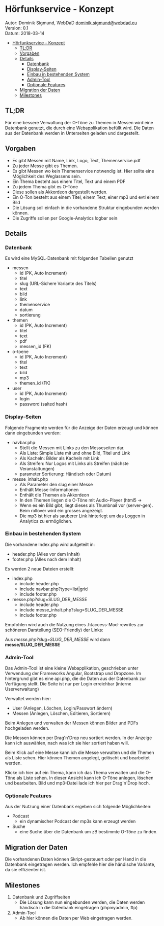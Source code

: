 # Hörfunkservice - Konzept

Autor: Dominik Sigmund, WebDaD <dominik.sigmund@webdad.eu>  
Version: 0.1  
Datum: 2018-03-14  


<!-- TOC -->

- [Hörfunkservice - Konzept](#hörfunkservice---konzept)
  - [TL;DR](#tldr)
  - [Vorgaben](#vorgaben)
  - [Details](#details)
    - [Datenbank](#datenbank)
    - [Display-Seiten](#display-seiten)
    - [Einbau in bestehenden System](#einbau-in-bestehenden-system)
    - [Admin-Tool](#admin-tool)
    - [Optionale Features](#optionale-features)
  - [Migration der Daten](#migration-der-daten)
  - [Milestones](#milestones)

<!-- /TOC -->

## TL;DR

Für eine bessere Verwaltung der O-Töne zu Themen in Messen wird eine Datenbank genutzt, die durch eine Webapplikation befüllt wird. Die Daten aus der Datenbank werden in Unterseiten geladen und dargestellt.

## Vorgaben

* Es gibt Messen mit Name, Link, Logo, Text, Themenservice.pdf
* Zu jeder Messe gibt es Themen.
* Es gibt Messen wo kein Themenservice notwendig ist. Hier sollte eine Möglichkeit des Weglassens sein. 
* Ein Thema besteht aus einem Titel, Text und einem PDF
* Zu jedem Thema gibt es O-Töne
* Diese sollen als Akkordeon dargestellt werden.
* Ein O-Ton besteht aus einem Titel, einem Text, einer mp3 und evtl einem Bild
* Die Lösung soll einfach in die vorhandene Struktur eingebunden werden können.
* Die Zugriffe sollen per Google-Analytics logbar sein

## Details

### Datenbank

Es wird eine MySQL-Datenbank mit folgenden Tabellen genutzt

* messen
	* id (PK, Auto Increment)
	* titel
	* slug (URL-Sichere Variante des Titels)
	* text
	* bild
	* link
	* themenservice
	* datum
	* sortierung
* themen
	* id (PK, Auto Increment)
	* titel
	* text
	* pdf
	* messen_id (FK)
* o-toene
	* id (PK, Auto Increment)
	* titel
	* text
	* bild
	* mp3
	* themen_id (FK)
* user
	* id (PK, Auto Increment)
	* login
	* password (salted hash)

### Display-Seiten

Folgende Fragmente werden für die Anzeige der Daten erzeugt und können dann eingebunden werden:

* navbar.php
	* Stellt die Messen mit Links zu den Messeseiten dar.
	* Als Liste: Simple Liste mit und ohne Bild, Titel und Link
	* Als Kacheln: Bilder als Kacheln mit Link
	* Als Streifen: Nur Logos mit Links als Streifen (nächste Veranstaltungen)
	* parameter Sortierung: Händisch oder Datum)
* messe_inhalt.php
	* Als Parameter den slug einer Messe
	* Enthält Messe-Informationen
	* Enthält die Themen als Akkordeon
	* In den Themen liegen die O-Töne mit Audio-Player (html5 -> <audio>)
	* Wenn es ein Bild gibt, liegt dieses als Thumbnail vor (server-gen). Beim rollover wird ein grosses angezeigt.
	* Die mp3 ist hier als sauberer Link hinterlegt um das Loggen in Analytics zu ermöglichen.

### Einbau in bestehenden System

Die vorhandene Index.php wird aufgeteilt in:  

* header.php (Alles vor dem Inhalt)  
* footer.php (Alles nach dem Inhalt)  

Es werden 2 neue Dateien erstellt:  

* index.php
	* include header.php
	* include navbar.php?type=list|grid
	* include footer.php
* messe.php?slug=SLUG_DER_MESSE
	* include header.php
	* include messe_inhalt.php?slug=SLUG_DER_MESSE
	* include footer.php

Empfohlen wird auch die Nutzung eines .htaccess-Mod-rewrites zur schöneren Darstellung (SEO-Friendly) der Links:

Aus *messe.php?slug=SLUG_DER_MESSE* wird dann **messe/SLUG_DER_MESSE**

### Admin-Tool

Das Admin-Tool ist eine kleine Webapplikation, geschrieben unter Verwendung der Frameworks Angular, Bootstrap und Dropzone.
Im hintergrund gibt es eine api.php, die die Daten aus der Datenbank zur Verfügung stellt.
Die Seite ist nur per Login erreichbar (interne Userverwaltung)

Verwaltet werden hier:
* User (Anlegen, Löschen, Login/Passwort ändern)
* Messen (Anlegen, Löschen, Editieren, Sortieren)

Beim Anlegen und verwalten der Messen können Bilder und PDFs hochgeladen werden.

Die Messen können per Drag'n'Drop neu sortiert werden.
In der Anzeige kann ich auswählen, nach was ich sie hier sortiert haben will.

Beim Klick auf eine Messe kann ich die Messe verwalten und die Themen als Liste sehen.
Hier können Themen angelegt, gelöscht und bearbeitet werden.

Klicke ich hier auf ein Thema, kann ich das Thema verwalten und die O-Töne als Liste sehen.
In dieser Ansicht kann ich O-Töne anlegen, löschen und bearbeiten.
Bild und mp3-Datei lade ich hier per Drag'n'Drop hoch.

### Optionale Features

Aus der Nutzung einer Datenbank ergeben sich folgende Möglichkeiten:

* Podcast
	* ein dynamischer Podcast der mp3s kann erzeugt werden
* Suche
	* eine Suche über die Datenbank um zB bestimmte O-Töne zu finden.


## Migration der Daten

Die vorhandenen Daten können Skript-gesteuert oder per Hand in die Datenbank eingetragen werden.
Ich empfehle hier die händische Variante, da sie effizienter ist.

## Milestones

1. Datenbank und Zugriffseiten
	* Die Lösung kann nun eingebunden werden, die Daten werden händisch in die Datenbank eingetragen (phpmyadmin, ftp)
2. Admin-Tool
	* Ab hier können die Daten per Web eingetragen werden.